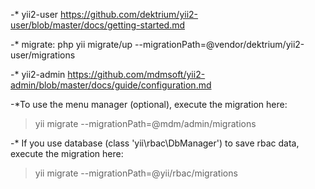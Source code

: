 -* yii2-user
https://github.com/dektrium/yii2-user/blob/master/docs/getting-started.md

-* migrate:
php yii migrate/up --migrationPath=@vendor/dektrium/yii2-user/migrations

-* yii2-admin
https://github.com/mdmsoft/yii2-admin/blob/master/docs/guide/configuration.md

-*To use the menu manager (optional), execute the migration here:

> yii migrate --migrationPath=@mdm/admin/migrations

-* If you use database (class 'yii\rbac\DbManager') to save rbac data, execute the migration here:

> yii migrate --migrationPath=@yii/rbac/migrations
